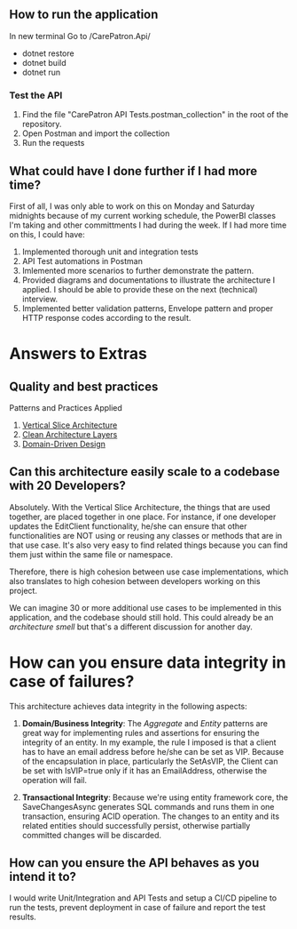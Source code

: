 ## How to run the application
In new terminal Go to /CarePatron.Api/
- dotnet restore
- dotnet build
- dotnet run

### Test the API
1. Find the file "CarePatron API Tests.postman_collection" in the root of the repository.
2. Open Postman and import the collection
2. Run the requests

## What could have I done further if I had more time?
First of all, I was only able to work on this on Monday and Saturday midnights because of my current working schedule, the PowerBI classes I'm taking and other committments I had during the week. If I had more time on this, I could have:
1. Implemented thorough unit and integration tests
2. API Test automations in Postman
3. Imlemented more scenarios to further demonstrate the pattern.
4. Provided diagrams and documentations to illustrate the architecture I applied. I should be able to provide these on the next (technical) interview.
5. Implemented better validation patterns, Envelope pattern and proper HTTP response codes according to the result.

# Answers to Extras
## Quality and best practices
Patterns and Practices Applied
1. [Vertical Slice Architecture](https://www.jimmybogard.com/vertical-slice-architecture/)
2. [Clean Architecture Layers](https://blog.cleancoder.com/uncle-bob/2012/08/13/the-clean-architecture.html)
3. [Domain-Driven Design](https://martinfowler.com/bliki/DomainDrivenDesign.html)

## Can this architecture easily scale to a codebase with 20 Developers?
Absolutely. With the Vertical Slice Architecture, the things that are used together, are placed together in one place. For instance, if one developer updates the EditClient functionality, he/she can ensure that other functionalities are NOT using or reusing any classes or methods that are in that use case. It's also very easy to find related things because you can find them just within the same file or namespace.

Therefore, there is high cohesion between use case implementations, which also translates to high cohesion between developers working on this project.

We can imagine 30 or more additional use cases to be implemented in this application, and the codebase should still hold. This could already be an *architecture smell* but that's a different discussion for another day.


# How can you ensure data integrity in case of failures?
This architecture achieves data integrity in the following aspects:

1. **Domain/Business Integrity**: The *Aggregate* and *Entity* patterns are great way for implementing rules and assertions for ensuring the integrity of an entity. In my example, the rule I imposed is that a client has to have an email address before he/she can be set as VIP. Because of the encapsulation in place, particularly the SetAsVIP, the Client can be set with IsVIP=true only if it has an EmailAddress, otherwise the operation will fail.

2. **Transactional Integrity**: Because we're using entity framework core, the SaveChangesAsync generates SQL commands and runs them in one transaction, ensuring ACID operation. The changes to an entity and its related entities should successfully persist, otherwise partially committed changes will be discarded.

## How can you ensure the API behaves as you intend it to?
I would write Unit/Integration and API Tests and setup a CI/CD pipeline to run the tests, prevent deployment in case of failure and report the test results.

